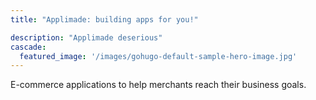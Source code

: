 ```yaml
---
title: "Applimade: building apps for you!"

description: "Applimade deserious"
cascade:
  featured_image: '/images/gohugo-default-sample-hero-image.jpg'
---
```

E-commerce applications to help merchants reach their business goals.